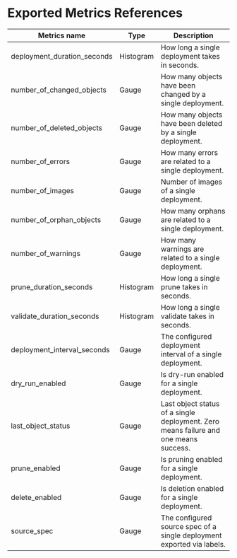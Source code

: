 <!-- This comment is uncommented when auto-synced to www-kluctl.io

---
title: Metrics of the KluctlDeployment Controller
linkTitle: KluctlDeployment Controller Metrics
description: KluctlDeployment documentation
weight: 20
---
-->

# Exported Metrics References

| Metrics name                | Type      | Description                                                                          |
|-----------------------------|-----------|--------------------------------------------------------------------------------------|
| deployment_duration_seconds | Histogram | How long a single deployment takes in seconds.                                       |
| number_of_changed_objects   | Gauge     | How many objects have been changed by a single deployment.                           |
| number_of_deleted_objects   | Gauge     | How many objects have been deleted by a single deployment.                           |
| number_of_errors            | Gauge     | How many errors are related to a single deployment.                                  |
| number_of_images            | Gauge     | Number of images of a single deployment.                                             |
| number_of_orphan_objects    | Gauge     | How many orphans are related to a single deployment.                                 |
| number_of_warnings          | Gauge     | How many warnings are related to a single deployment.                                |
| prune_duration_seconds      | Histogram | How long a single prune takes in seconds.                                            |
| validate_duration_seconds   | Histogram | How long a single validate takes in seconds.                                         |
| deployment_interval_seconds | Gauge     | The configured deployment interval of a single deployment.                           |
| dry_run_enabled             | Gauge     | Is dry-run enabled for a single deployment.                                          |
| last_object_status          | Gauge     | Last object status of a single deployment. Zero means failure and one means success. |
| prune_enabled               | Gauge     | Is pruning enabled for a single deployment.                                          |
| delete_enabled              | Gauge     | Is deletion enabled for a single deployment.                                         |
| source_spec                 | Gauge     | The configured source spec of a single deployment exported via labels.               |
